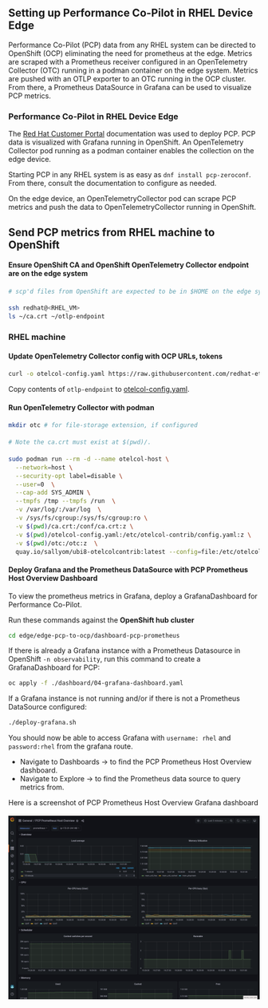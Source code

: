 ## Setting up Performance Co-Pilot in RHEL Device Edge

Performance Co-Pilot (PCP) data from any RHEL system can be directed to OpenShift (OCP) eliminating the need for prometheus at the edge.
Metrics are scraped with a Prometheus receiver configured in an  OpenTelemetry Collector (OTC) running in a podman container on the edge system.
Metrics are pushed with an OTLP exporter to an OTC running in the OCP cluster. From there, a Prometheus DataSource in Grafana can be used to visualize PCP metrics.

### Performance Co-Pilot in RHEL Device Edge

The [Red Hat Customer Portal](https://access.redhat.com/documentation/en-us/red_hat_enterprise_linux/9/html/monitoring_and_managing_system_status_and_performance/setting-up-pcp_monitoring-and-managing-system-status-and-performance)
documentation was used to deploy PCP. PCP data is visualized with Grafana running in OpenShift. An OpenTelemetry Collector pod running as a podman container enables the collection on the edge device. 

Starting PCP in any RHEL system is as easy as `dnf install pcp-zeroconf`. From there, consult the documentation to configure as needed. 

On the edge device, an OpenTelemetryCollector pod can scrape PCP metrics and push the data to OpenTelemetryCollector running in OpenShift.

## Send PCP metrics from RHEL machine to OpenShift

#### Ensure OpenShift CA and OpenShift OpenTelemetry Collector endpoint are on the edge system

```bash
# scp'd files from OpenShift are expected to be in $HOME on the edge system.

ssh redhat@<RHEL_VM>
ls ~/ca.crt ~/otlp-endpoint
```

### RHEL machine

#### Update OpenTelemetry Collector config with OCP URLs, tokens

```bash
curl -o otelcol-config.yaml https://raw.githubusercontent.com/redhat-et/edge-ocp-observability/main/edge/edge-pcp-to-ocp/otelcol-config.yaml
```

Copy contents of `otlp-endpoint` to [otelcol-config.yaml](./otelcol-config.yaml).

#### Run OpenTelemetry Collector with podman

```bash
mkdir otc # for file-storage extension, if configured

# Note the ca.crt must exist at $(pwd)/.

sudo podman run --rm -d --name otelcol-host \
  --network=host \
  --security-opt label=disable \
  --user=0  \
  --cap-add SYS_ADMIN \
  --tmpfs /tmp --tmpfs /run  \
  -v /var/log/:/var/log  \
  -v /sys/fs/cgroup:/sys/fs/cgroup:ro \
  -v $(pwd)/ca.crt:/conf/ca.crt:z \
  -v $(pwd)/otelcol-config.yaml:/etc/otelcol-contrib/config.yaml:z \
  -v $(pwd)/otc:/otc:z  \
  quay.io/sallyom/ubi8-otelcolcontrib:latest --config=file:/etc/otelcol-contrib/config.yaml
```

#### Deploy Grafana and the Prometheus DataSource with PCP Prometheus Host Overview Dashboard

To view the prometheus metrics in Grafana, deploy a GrafanaDashboard for Performance Co-Pilot.

Run these commands against the **OpenShift hub cluster**

```bash
cd edge/edge-pcp-to-ocp/dashboard-pcp-prometheus
```

If there is already a Grafana instance with a Prometheus Datasource in OpenShift `-n observability`, run this command to
create a GrafanaDashboard for PCP:

```bash
oc apply -f ./dashboard/04-grafana-dashboard.yaml 
```

If a Grafana instance is not running and/or if there is not a Prometheus DataSource configured:

```bash
./deploy-grafana.sh
```

You should now be able to access Grafana with `username: rhel` and `password:rhel` from the grafana route.

* Navigate to Dashboards -> to find the PCP Prometheus Host Overview dashboard.
* Navigate to Explore -> to find the Prometheus data source to query metrics from.

Here is a screenshot of PCP Prometheus Host Overview Grafana dashboard

![pcp-in-ocp.png](../../images/PCP.png)
